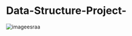 # Data-Structure-Project-
![imageesraa](https://user-images.githubusercontent.com/39887130/216400929-a366dbd9-6841-49aa-bd2f-38f7efb52685.png)
